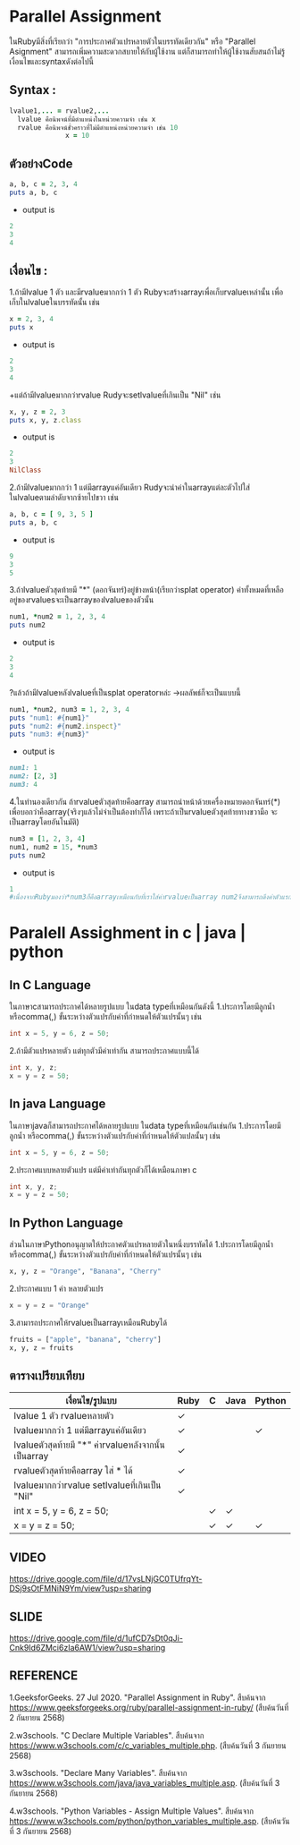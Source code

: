 # Parallel Assignment
  ในRubyมีสิ่งที่เรียกว่า "การประกาศตัวแปรหลายตัวในบรรทัดเดียวกัน" หรือ "Parallel Asignment" สามารถเพิ่มความสะดวกสบายให้กับผู้ใช้งาน 
  แต่ก็สามารถทำให้ผู้ใช้งานสับสนถ้าไม่รู้เงื่อนไขและsyntaxดังต่อไปนี้

## Syntax :
```ruby
lvalue1,... = rvalue2,...
  lvalue คือนิพจน์ที่มีตำแหน่งในหน่วยความจำ เช่น x
  rvalue คือนิพจน์ชั่วคราวที่ไม่มีตำแหน่งหน่วยความจำ เช่น 10
              x = 10
```
## ตัวอย่างCode
```ruby                     
a, b, c = 2, 3, 4          
puts a, b, c               
```
+ output is
```ruby              
2                          
3                          
4                          
```

## เงื่อนไข :
1.ถ้ามีlvalue 1 ตัว และมีrvalueมากกว่า 1 ตัว Rubyจะสร้างarrayเพื่อเก็บrvalueเหล่านั้น เพื่อเก็บในlvalueในบรรทัดนั้น เช่น
```ruby
x = 2, 3, 4
puts x
```
+ output is
```ruby
2
3
4
```
+แต่ถ้ามีlvalueมากกว่าrvalue Rudyจะsetlvalueที่เกินเป็น "Nil" เช่น
```ruby
x, y, z = 2, 3
puts x, y, z.class
```
+ output is
```ruby
2
3
NilClass
```
2.ถ้ามีlvalueมากกว่า 1 แต่มีarrayแค่อันเดียว Rudyจะนำค่าในarrayแต่ละตัวไปใส่ในlvalueตามลำดับจากซ้ายไปขวา เช่น
```ruby
a, b, c = [ 9, 3, 5 ]
puts a, b, c
```
+ output is
```ruby
9
3
5
```
3.ถ้าlvalueตัวสุดท้ายมี "*" (ดอกจันทร์)อยู่ข้างหน้า(เรียกว่าsplat operator) ค่าทั้งหมดที่เหลืออยู่ของrvaluesจะเป็นarrayของlvalueของตัวนั้น
```ruby
num1, *num2 = 1, 2, 3, 4
puts num2
```
+ output is
```ruby
2
3
4
```
?แล้วถ้ามีlvalueหลังlvalueที่เป็นsplat operatorหล่ะ ->ผลลัพธ์ก็จะเป็นแบบนี้
```ruby
num1, *num2, num3 = 1, 2, 3, 4
puts "num1: #{num1}"
puts "num2: #{num2.inspect}"
puts "num3: #{num3}"
```
+ output is
```ruby
num1: 1
num2: [2, 3]
num3: 4
```
4.ในทำนองเดียวกัน ถ้าrvalueตัวสุดท้ายคือarray สามารถนำหน้าด้วยเครื่องหมายดอกจันทร์(*) เพื่อบอกว่าคือarray(จริงๆแล้วไม่จำเป็นต้องทำก็ได้ เพราะถ้าเป็นrvalueตัวสุดท้ายทางขวามือ จะเป็นarrayโดยอันโนมัติ)
```ruby
num3 = [1, 2, 3, 4]
num1, num2 = 15, *num3
puts num2
```
+ output is
```ruby
1
#เนื่องจากRubyมองว่า*num3ก็คือarrayเหมือนกับที่เราใส่ค่าrvalueเป็นarray num2จึงสามารถดึงค่าตัวแรกใน*num3มาเป็นของตัวเองได้
```
# Paralell Assighment in c | java | python
## In C Language
  ในภาษาcสามารถประกาศได้หลายรูปแบบ ในdata typeที่เหมือนกันดังนี้
1.ประการโดยมีลูกน้ำ หรือcomma(,) ขั้นระหว่างตัวแปรกับค่าที่กำหนดให้ตัวแปรนั้นๆ เช่น
```c
int x = 5, y = 6, z = 50;
```
2.ถ้ามีตัวแปรหลายตัว แต่ทุกตัวมีค่าเท่ากัน สามารถประกาศแบบนี้ได้
```c
int x, y, z;
x = y = z = 50;
```
## In java Language
  ในภาษาjavaก็สามารถประกาศได้หลายรูปแบบ ในdata typeที่เหมือนกันเช่นกัน
1.ประการโดยมีลูกน้ำ หรือcomma(,) ขั้นระหว่างตัวแปรกับค่าที่กำหนดให้ตัวแปลนั้นๆ เช่น
```java
int x = 5, y = 6, z = 50;
```
2.ประกาศแบบหลายตัวแปร แต่มีค่าเท่ากันทุกตัวก็ได้เหมือนภาษา c
```java
int x, y, z;
x = y = z = 50;
```
## In Python Language
  ส่วนในภาษาPythonอนุญาตให้ประกาศตัวแปรหลายตัวในหนึ่งบรรทัดได้
1.ประการโดยมีลูกน้ำ หรือcomma(,) ขั้นระหว่างตัวแปรกับค่าที่กำหนดให้ตัวแปรนั้นๆ เช่น
```python
x, y, z = "Orange", "Banana", "Cherry"
```
2.ประกาศแบบ 1 ค่า หลายตัวแปร
```python
x = y = z = "Orange"
```
3.สามารถประกาศให้rvalueเป็นarrayเหมือนRubyได้
```python
fruits = ["apple", "banana", "cherry"]
x, y, z = fruits
```
## ตารางเปรียบเทียบ
|     เงื่อนไข/รูปแบบ                             | Ruby | C    | Java | Python|
|-----------------------------------------------|------|------|------|--------|
| lvalue 1 ตัว rvalueหลายตัว                     | ✓ |  |   | |
| lvalueมากกว่า 1 แต่มีarrayแค่อันเดียว              | ✓ |  |   |✓|
| lvalueตัวสุดท้ายมี "*" ค่าrvalueหลังจากนั้นเป็นarray  | ✓ |  |  |  |
| rvalueตัวสุดท้ายคือarray ใส่ * ได้                 | ✓ |  |  |  |
| lvalueมากกว่าrvalue setlvalueที่เกินเป็น "Nil"     | ✓ |  |  |  |
| int x = 5, y = 6, z = 50;                     |   |✓ |✓|  |
| x = y = z = 50;                               |   | ✓|✓|✓|
## VIDEO
https://drive.google.com/file/d/17vsLNjGC0TUfrqYt-DSj9sOtFMNiN9Ym/view?usp=sharing
## SLIDE
https://drive.google.com/file/d/1ufCD7sDt0qJi-Cnk9Id6ZMci6zIa6AW1/view?usp=sharing
## REFERENCE
1.GeeksforGeeks. 27 Jul 2020. "Parallel Assignment in Ruby". สืบค้นจาก https://www.geeksforgeeks.org/ruby/parallel-assignment-in-ruby/ (สืบค้นวันที่ 2 กันยายน 2568)

2.w3schools. "C Declare Multiple Variables". สืบค้นจาก https://www.w3schools.com/c/c_variables_multiple.php. 
(สืบค้นวันที่ 3 กันยายน 2568)

3.w3schools. "Declare Many Variables". สืบค้นจาก https://www.w3schools.com/java/java_variables_multiple.asp. 
(สืบค้นวันที่ 3 กันยายน 2568)

4.w3schools. "Python Variables - Assign Multiple Values". 
สืบค้นจาก https://www.w3schools.com/python/python_variables_multiple.asp. (สืบค้นวันที่ 3 กันยายน 2568)
